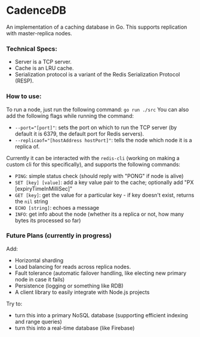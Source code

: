 # CadenceDB
An implementation of a caching database in Go. This supports replication with master-replica nodes.

### Technical Specs:
- Server is a TCP server.
- Cache is an LRU cache.
- Serialization protocol is a variant of the Redis Serialization Protocol (RESP).
  
### How to use:
To run a node, just run the following command:
`go run ./src`
You can also add the following flags while running the command:
- `--port="[port]"`: sets the port on which to run the TCP server (by default it is 6379, the default port for Redis servers).
- `--replicaof="[hostAddress hostPort]"`: tells the node which node it is a replica of.

Currently it can be interacted with the `redis-cli` (working on making a custom cli for this specifically), and supports the following commands:
- `PING`: simple status check (should reply with "PONG" if node is alive)
- `SET [key] [value]`: add a key value pair to the cache; optionally add "PX [expiryTimeInMilliSec]"
- `GET [key]`: get the value for a particular key - if key doesn't exist, returns the `nil` string
- `ECHO [string]`: echoes a message
- `INFO`: get info about the node (whether its a replica or not, how many bytes its processed so far)

### Future Plans (currently in progress)
Add:
- Horizontal sharding
- Load balancing for reads across replica nodes.
- Fault tolerance (automatic failover handling, like electing new primary node in case it fails)
- Persistence (logging or something like RDB)
- A client library to easily integrate with Node.js projects

Try to:
- turn this into a primary NoSQL database (supporting efficient indexing and range queries)
- turn this into a real-time database (like Firebase)
